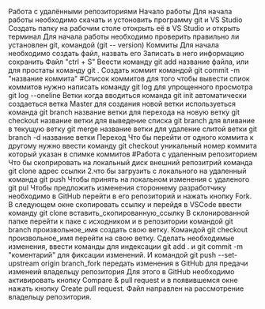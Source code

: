 Работа с удалёнными репозиториями
Начало работы
Для начала работы необходимо скачать и устоновить программу git и VS Studio
Создать папку на рабочим столе отокрыть её в VS Studio и открыть терминал
Для начала работы необходимо проверить правильно ли установлен git, командой (git -- version)
Коммиты
Для начала необходимо создать файл, назвать его
Записать в него информацию
сохранить Файл "ctrl + S"
Веести команду git add название файла, или для простаты команду git .
Создать коммит командой git commit -m "название коммита" #Список коммитов
для того чтобы вывести спиок коммитов нужно написать команду git log
для упрощенного просмотра git log --oneline
Ветки
когда вводиться команда git init автоматически создаеться ветка Master
для создания новой ветки используеться команда git branch название ветки
для перехода на новую ветку git checkout название ветки
для выведение списка git branch
для вливание в текущую ветку git merge название ветки
для удаление слитой ветки git branch -d название ветки
Переход
Что бы перейти от одного коммита к другому нужно ввести команду git checkout уникальный номер коммита который указан в спимке коммитов #Работа с удаленным репозиторием
Что бы скоприровать на локальный диск внешний репозитрий команда git clone адрес ссылки 2.что бы загрузить с локального на удаленный команда git push
Чтобы принять на локальном изменения с удаленого git pul
Чтобы предложить изменения стороннему разработчику необходимо в GitHub перейти в его репозиторий и нажать кнопку Fork.
В следующем окне скопировать ссылку и перейдя в VSCode ввести команду git clone вставить_скопированную_ссылку
В склонированной папке перейти к паке с исходником и в репозитории командой git branch произвольное_имя создать свою ветку.
Командой git checkout произвольное_имя перейти на свою ветку.
Сделать необходимые изменения, ввести команды для индексации git add . и git commit -m "коментарий" для фиксации изменений.
И командой git push --set-upstream origin branch_fork передать изменения в GitHub для предачи изменеий владельцу репозитория
Для этого в GitHub необходимо активировать кнопку Compare & pull request и в появившемся окне нажать кнопку Create pull request. Файл направлен на рассмотрение владельцу репозитория.

